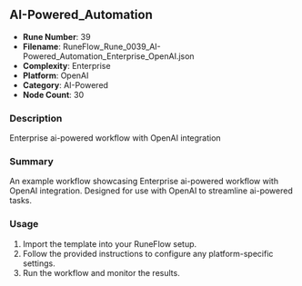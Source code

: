 ## AI-Powered_Automation

- **Rune Number**: 39
- **Filename**: RuneFlow_Rune_0039_AI-Powered_Automation_Enterprise_OpenAI.json
- **Complexity**: Enterprise
- **Platform**: OpenAI
- **Category**: AI-Powered
- **Node Count**: 30

### Description
Enterprise ai-powered workflow with OpenAI integration

### Summary
An example workflow showcasing Enterprise ai-powered workflow with OpenAI integration. Designed for use with OpenAI to streamline ai-powered tasks.

### Usage
1. Import the template into your RuneFlow setup.
2. Follow the provided instructions to configure any platform-specific settings.
3. Run the workflow and monitor the results.

